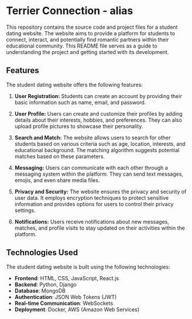 # Terrier Connection - alias

This repository contains the source code and project files for a student dating website. The website aims to provide a platform for students to connect, interact, and potentially find romantic partners within their educational community. This README file serves as a guide to understanding the project and getting started with its development.

## Features

The student dating website offers the following features:

1. **User Registration:** Students can create an account by providing their basic information such as name, email, and password.

2. **User Profile:** Users can create and customize their profiles by adding details about their interests, hobbies, and preferences. They can also upload profile pictures to showcase their personality.

3. **Search and Match:** The website allows users to search for other students based on various criteria such as age, location, interests, and educational background. The matching algorithm suggests potential matches based on these parameters.

4. **Messaging:** Users can communicate with each other through a messaging system within the platform. They can send text messages, emojis, and even share media files.

5. **Privacy and Security:** The website ensures the privacy and security of user data. It employs encryption techniques to protect sensitive information and provides options for users to control their privacy settings.

6. **Notifications:** Users receive notifications about new messages, matches, and profile visits to stay updated on their activities within the platform.

## Technologies Used

The student dating website is built using the following technologies:

- **Frontend**: HTML, CSS, JavaScript, React.js
- **Backend**: Python, Django
- **Database**: MongoDB
- **Authentication**: JSON Web Tokens (JWT)
- **Real-time Communication**: WebSockets
- **Deployment**: Docker, AWS (Amazon Web Services)

<!-- ## Getting Started

To set up the project locally and start working on it, follow the steps below:

1. Clone the repository:

   ```bash
   git clone https://github.com/your-username/student-dating-website.git -->
